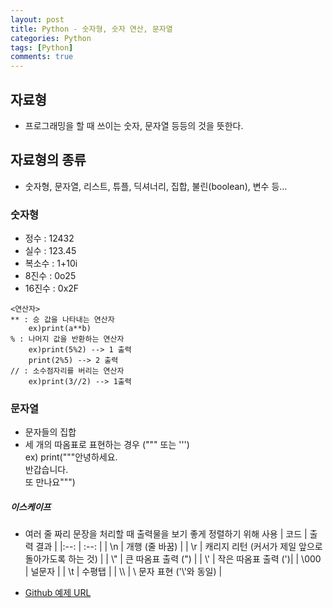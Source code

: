 ```yaml
---
layout: post
title: Python - 숫자형, 숫자 연산, 문자열
categories: Python
tags: [Python]
comments: true
---
```


## 자료형
-  프로그래밍을 할 때 쓰이는 숫자, 문자열 등등의 것을 뜻한다.

## 자료형의 종류
-  숫자형, 문자열, 리스트, 튜플, 딕셔너리, 집합, 불린(boolean), 변수 등...


### 숫자형
 - 정수 : 12432
 - 실수 : 123.45
 - 복소수 : 1+10i
 - 8진수 : 0o25
 - 16진수 : 0x2F

```
<연산자>
** : 승 값을 나타내는 연산자
	ex)print(a**b)
% : 나머지 값을 반환하는 연산자 
	ex)print(5%2) --> 1 출력
	print(2%5) --> 2 출력
// : 소수점자리를 버리는 연산자
	ex)print(3//2) --> 1출력
```

### 문자열
-  문자들의 집합
-  세 개의 따옴표로 표현하는 경우 (""" 또는 ''') <br>
ex) print("""안녕하세요. <br>
   반갑습니다. <br>
   또 만나요""")

##### 이스케이프
- 여러 줄 짜리 문장을 처리할 때 출력물을 보기 좋게 정렬하기 위해 사용
| 코드 | 출력 결과 |
|:--:   | :--:    |
| \\n | 개행 (줄 바꿈)   |
| \\r   | 캐리지 리턴 (커서가 제일 앞으로 돌아가도록 하는 것)   |
| \\" | 큰 따옴표 출력 (") |
| \\' | 작은 따옴표 출력 (')|
| \\000 | 널문자       |
| \\t | 수평탭       |
| \\\ | \ 문자 표현 ('\\'와 동일) |



- [Github 예제 URL](https://github.com/DongmeeKim/Python-Study/blob/master/data%20type%20and%20variable/datatype1.py)

